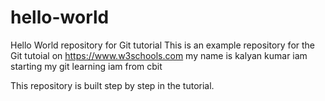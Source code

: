 # hello-world
Hello World repository for Git tutorial
This is an example repository for the Git tutoial on https://www.w3schools.com
my name is kalyan kumar
iam starting my git learning
iam from cbit

This repository is built step by step in the tutorial.
